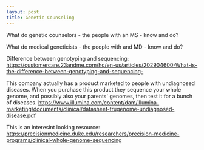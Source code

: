 ```yaml
---
layout: post
title: Genetic Counseling 
---
```


What do genetic counselors - the people with an MS - know and do?

What do medical geneticists - the people with and MD - know and do?

Difference between genotyping and sequencing: https://customercare.23andme.com/hc/en-us/articles/202904600-What-is-the-difference-between-genotyping-and-sequencing-

This company actually has a product marketed to people with undiagnosed diseases. When you purchase this product they sequence your whole genome, and possibly also your parents' genomes, then test it for a bunch of diseases. https://www.illumina.com/content/dam/illumina-marketing/documents/clinical/datasheet-trugenome-undiagnosed-disease.pdf

This is an interesint looking resource: https://precisionmedicine.duke.edu/researchers/precision-medicine-programs/clinical-whole-genome-sequencing
